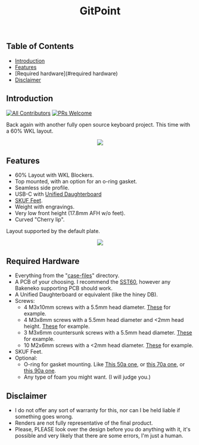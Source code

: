 <h1 align="center"> GitPoint </h1> <br>

<!-- START doctoc generated TOC please keep comment here to allow auto update -->
<!-- DON'T EDIT THIS SECTION, INSTEAD RE-RUN doctoc TO UPDATE -->
## Table of Contents

- [Introduction](#introduction)
- [Features](#features)
- [Required hardware](#required hardware)
- [Disclaimer](#disclaimer)

<!-- END doctoc generated TOC please keep comment here to allow auto update -->

## Introduction

[![All Contributors](https://img.shields.io/badge/all_contributors-73-orange.svg?style=flat-square)](./CONTRIBUTORS.md)
[![PRs Welcome](https://img.shields.io/badge/PRs-welcome-brightgreen.svg?style=flat-square)](http://makeapullrequest.com)

Back again with another fully open source keyboard project. This time with a 60% WKL layout.

<p align="center">
  <img src = "https://github.com/ojthetiny/Open-60/blob/main/images/Open60.png">
</p>

## Features

* 60% Layout with WKL Blockers.
* Top mounted, with an option for an o-ring gasket.
* Seamless side profile.
* USB-C with [Unified Daughterboard](https://github.com/Unified-Daughterboard/Unified-Daughterboard)
* [SKUF Feet](https://github.com/Zambumon/SKUF).
* Weight with engravings.
* Very low front height (17.8mm AFH w/o feet).
* Curved "Cherry lip".

Layout supported by the default plate.
<p align="center">
    <img src = "https://github.com/ojthetiny/Open-60/blob/main/images/Layout%20support.jpg">
</p>

## Required Hardware

- Everything from the "[case-files](https://github.com/ojthetiny/Open-60/tree/main/case-files)" directory.
- A PCB of your choosing. I recommend the [SST60](https://github.com/dededecline/SST60), however any Bakeneko supporting PCB should work.
- A Unified Daughterboard or equivalent (like the hiney DB).
- Screws:
    - 4 M3x10mm screws with a 5.5mm head diameter. [These](https://www.mcmaster.com/92290A115/) for example.
    - 4 M3x8mm screws with a 5.5mm head diameter and <2mm head height. [These](https://www.mcmaster.com/90666A104/) for example.
    - 3 M3x6mm countersunk screws with a 5.5mm head diameter. [These](https://www.mcmaster.com/90236A119) for example.
    - 10 M2x6mm screws with a <2mm head diameter. [These](https://www.mcmaster.com/92290A013) for example.
- SKUF Feet.
- Optional: 
    - O-ring for gasket mounting. Like [This 50a one](https://www.mcmaster.com/1173N502/), or [this 70a one](https://www.mcmaster.com/9452K362/), or [this 90a one](https://www.mcmaster.com/5308T32/).
    - Any type of foam you might want. (I will judge you.)

## Disclaimer

   - I do not offer any sort of warranty for this, nor can I be held liable if something goes wrong.
   - Renders are not fully representative of the final product.
   - Please, PLEASE look over the design before you do anything with it, it's possible and very likely that there are some errors, I'm just a human.
 


